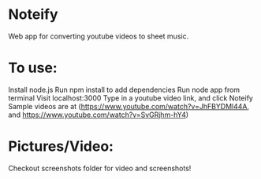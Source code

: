 Noteify
=======

Web app for converting youtube videos to sheet music.

To use:
=======
Install node.js
Run npm install to add dependencies
Run node app from terminal
Visit localhost:3000
Type in a youtube video link, and click Noteify
Sample videos are at (https://www.youtube.com/watch?v=JhFBYDMl44A, and https://www.youtube.com/watch?v=SvGRjhm-hY4)

Pictures/Video:
===============
Checkout screenshots folder for video and screenshots!